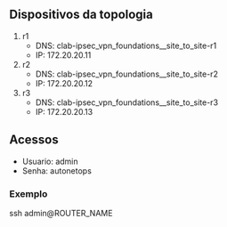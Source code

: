 ## Dispositivos da topologia
 1. r1
    - DNS: clab-ipsec_vpn_foundations__site_to_site-r1
    - IP: 172.20.20.11
 2. r2
    - DNS: clab-ipsec_vpn_foundations__site_to_site-r2
    - IP: 172.20.20.12
 3. r3
    - DNS: clab-ipsec_vpn_foundations__site_to_site-r3
    - IP: 172.20.20.13
## Acessos
 
* Usuario:  admin
* Senha:    autonetops

### Exemplo
ssh admin@ROUTER_NAME